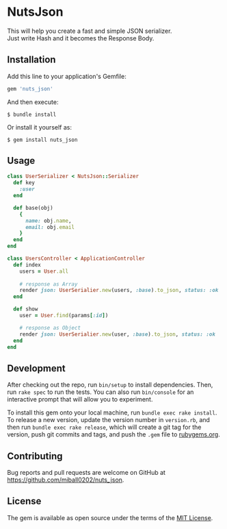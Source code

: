 # NutsJson

This will help you create a fast and simple JSON serializer.  
Just write Hash and it becomes the Response Body.  

## Installation

Add this line to your application's Gemfile:

```ruby
gem 'nuts_json'
```

And then execute:

    $ bundle install

Or install it yourself as:

    $ gem install nuts_json

## Usage

```ruby
class UserSerializer < NutsJson::Serializer
  def key
    :user
  end

  def base(obj)
    {
      name: obj.name,
      email: obj.email
    }
  end
end
```

```ruby
class UsersController < ApplicationController
  def index
    users = User.all
  
    # response as Array
    render json: UserSerialier.new(users, :base).to_json, status: :ok
  end

  def show
    user = User.find(params[:id])

    # response as Object
    render json: UserSerialier.new(user, :base).to_json, status: :ok
  end
end
```


## Development

After checking out the repo, run `bin/setup` to install dependencies. Then, run `rake spec` to run the tests. You can also run `bin/console` for an interactive prompt that will allow you to experiment.

To install this gem onto your local machine, run `bundle exec rake install`. To release a new version, update the version number in `version.rb`, and then run `bundle exec rake release`, which will create a git tag for the version, push git commits and tags, and push the `.gem` file to [rubygems.org](https://rubygems.org).

## Contributing

Bug reports and pull requests are welcome on GitHub at https://github.com/miball0202/nuts_json.


## License

The gem is available as open source under the terms of the [MIT License](https://opensource.org/licenses/MIT).
